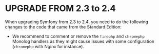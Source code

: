 UPGRADE FROM 2.3 to 2.4
=======================

When upgrading Symfony from 2.3 to 2.4, you need to do the following changes
to the code that came from the Standard Edition:

 * We recommend to comment or remove the `firephp` and `chromephp` Monolog
   handlers as they might cause issues with some configuration (`chromephp`
   with Nginx for instance).
